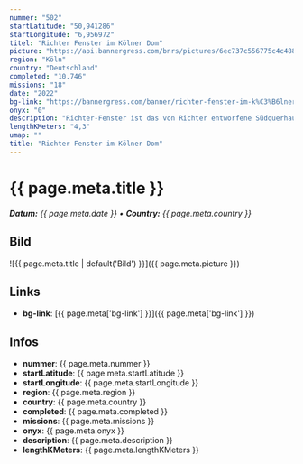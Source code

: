 ```yaml
---
nummer: "502"
startLatitude: "50,941286"
startLongitude: "6,956972"
titel: "Richter Fenster im Kölner Dom"
picture: "https://api.bannergress.com/bnrs/pictures/6ec737c556775c4c488cff75ae1e450c"
region: "Köln"
country: "Deutschland"
completed: "10.746"
missions: "18"
date: "2022"
bg-link: "https://bannergress.com/banner/richter-fenster-im-k%C3%B6lner-dom-7363"
onyx: "0"
description: "Richter-Fenster ist das von Richter entworfene Südquerhausfenster des Kölner Doms.\nRichter window is the southern transverse window of the Cologne Cathedral, designed by the artist named Richter."
lengthKMeters: "4,3"
umap: ""
title: "Richter Fenster im Kölner Dom"
---
```


# {{ page.meta.title }}
_**Datum:** {{ page.meta.date }} • **Country:** {{ page.meta.country }}_

## Bild
![{{ page.meta.title | default('Bild') }}]({{ page.meta.picture }})

## Links
- **bg-link**: [{{ page.meta['bg-link'] }}]({{ page.meta['bg-link'] }})

## Infos
- **nummer**: {{ page.meta.nummer }}
- **startLatitude**: {{ page.meta.startLatitude }}
- **startLongitude**: {{ page.meta.startLongitude }}
- **region**: {{ page.meta.region }}
- **country**: {{ page.meta.country }}
- **completed**: {{ page.meta.completed }}
- **missions**: {{ page.meta.missions }}
- **onyx**: {{ page.meta.onyx }}
- **description**: {{ page.meta.description }}
- **lengthKMeters**: {{ page.meta.lengthKMeters }}

